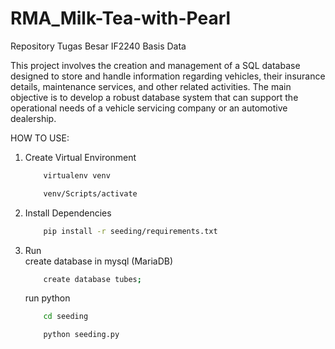 # RMA_Milk-Tea-with-Pearl
Repository Tugas Besar IF2240 Basis Data

This project involves the creation and management of a SQL database designed to store and handle information regarding vehicles, their insurance details, maintenance services, and other related activities. The main objective is to develop a robust database system that can support the operational needs of a vehicle servicing company or an automotive dealership.

HOW TO USE:

1. Create Virtual Environment  
    ```bash
        virtualenv venv
    ```
    ```bash
        venv/Scripts/activate
    ```
2. Install Dependencies  
    ```bash
        pip install -r seeding/requirements.txt
    ```
3. Run  
    create database in mysql (MariaDB)
    ```bash
        create database tubes;
    ```
    run python
    ```bash
        cd seeding
    ```
    ```bash
        python seeding.py
    ```
